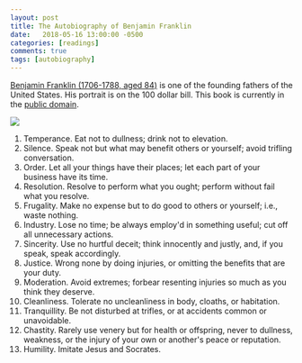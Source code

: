 ```yaml
---
layout: post
title: The Autobiography of Benjamin Franklin
date:   2018-05-16 13:00:00 -0500
categories: [readings]
comments: true
tags: [autobiography]
---
```


[Benjamin Franklin (1706-1788, aged 84)](https://en.wikipedia.org/wiki/Benjamin_Franklin) is one of the founding fathers of the United States.
His portrait is on the 100 dollar bill.
This book is currently in the [public domain](https://en.wikipedia.org/wiki/Public_domain).

<a target="_blank"  href="https://www.amazon.com/gp/product/0486290735/ref=as_li_tl?ie=UTF8&camp=1789&creative=9325&creativeASIN=0486290735&linkCode=as2&tag=nosarthur2016-20&linkId=db623e01ed88802dd882a36ebce5e366"><img border="0" src="//ws-na.amazon-adsystem.com/widgets/q?_encoding=UTF8&MarketPlace=US&ASIN=0486290735&ServiceVersion=20070822&ID=AsinImage&WS=1&Format=_SL250_&tag=nosarthur2016-20" ></a><img src="//ir-na.amazon-adsystem.com/e/ir?t=nosarthur2016-20&l=am2&o=1&a=0486290735" width="1" height="1" border="0" alt="" style="border:none !important; margin:0px !important;" />

1. Temperance. Eat not to dullness; drink not to elevation.
1. Silence. Speak not but what may benefit others or yourself; avoid trifling conversation.
1. Order. Let all your things have their places; let each part of your business have its time.
1. Resolution. Resolve to perform what you ought; perform without fail what you resolve.
1. Frugality. Make no expense but to do good to others or yourself; i.e., waste nothing.
1. Industry. Lose no time; be always employ'd in something useful; cut off all unnecessary actions.
1. Sincerity. Use no hurtful deceit; think innocently and justly, and, if you speak, speak accordingly.
1. Justice. Wrong none by doing injuries, or omitting the benefits that are your duty.
1. Moderation. Avoid extremes; forbear resenting injuries so much as you think they deserve.
1. Cleanliness. Tolerate no uncleanliness in body, cloaths, or habitation.
1. Tranquillity. Be not disturbed at trifles, or at accidents common or unavoidable.
1. Chastity. Rarely use venery but for health or offspring, never to dullness, weakness, or the injury of your own or another's peace or reputation.
1. Humility. Imitate Jesus and Socrates.
